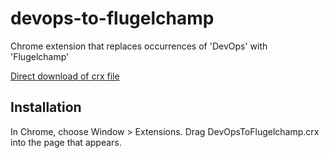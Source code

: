 devops-to-flugelchamp
==============

Chrome extension that replaces occurrences of 'DevOps' with 'Flugelchamp'

[Direct download of crx file](https://github.com/paulczar/docker-to-ducy/blob/master/DockerToDucy.crx?raw=true)

Installation
------------

In Chrome, choose Window > Extensions.  Drag DevOpsToFlugelchamp.crx into the page that appears.
